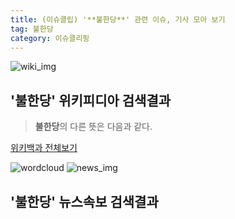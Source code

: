 ```yaml
---
title: (이슈클립) '**불한당**' 관련 이슈, 기사 모아 보기
tag: 불한당
category: 이슈클리핑
---
```

![wiki_img](https://user-images.githubusercontent.com/42597476/44503234-41136a80-a6d0-11e8-9071-6fc6418eafe4.png)
## **'**불한당**'** 위키피디아 검색결과
>**불한당**의 다른 뜻은 다음과 같다.

<a href="https://ko.wikipedia.org/wiki/불한당" target="_blank">위키백과 전체보기</a>

![wordcloud](https://s3.ap-northeast-2.amazonaws.com/lyrics101-wordcloud/2018-09-25-1537811489.png)
![news_img](https://user-images.githubusercontent.com/42597476/44507050-1206f400-a6e4-11e8-8d98-7ffbfebb353f.png)
## **'**불한당**'** 뉴스속보 검색결과

